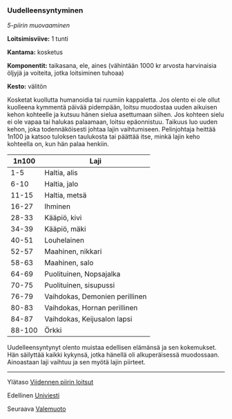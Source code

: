 ### Uudelleensyntyminen

*5-piirin muovaaminen*

**Loitsimisviive:** 1 tunti

**Kantama:** kosketus

**Komponentit:** taikasana, ele, aines (vähintään 1000 kr arvosta harvinaisia öljyjä ja voiteita, jotka loitsiminen tuhoaa)

**Kesto:** välitön

Kosketat kuollutta humanoidia tai ruumiin kappaletta. Jos olento ei ole ollut kuolleena kymmentä päivää pidempään, loitsu muodostaa uuden aikuisen kehon kohteelle ja kutsuu hänen sielua asettumaan siihen. Jos kohteen sielu ei ole vapaa tai halukas palaamaan, loitsu epäonnistuu. 
Taikuus luo uuden kehon, joka todennäköisesti johtaa lajin vaihtumiseen. Pelinjohtaja heittää 1n100 ja katsoo tuloksen taulukosta tai päättää itse, minkä lajin keho kohteella on, kun hän palaa henkiin.

| 1n100 |      Laji                        |
|-------|----------------------------------| 
|  1-5  | Haltia, alis                     |
|  6-10 | Haltia, jalo                     |
| 11-15 | Haltia, metsä                    |
| 16-27 | Ihminen                          |
| 28-33 | Kääpiö, kivi                     |
| 34-39 | Kääpiö, mäki                     |
| 40-51 | Louhelainen                      |
| 52-57 | Maahinen, nikkari                |
| 58-63 | Maahinen, salo                   |
| 64-69 | Puolituinen, Nopsajalka          |
| 70-75 | Puolituinen, sisupussi           |
| 76-79 | Vaihdokas, Demonien perillinen   | 
| 80-83 | Vaihdokas, Hornan perillinen     |
| 84-87 | Vaihdokas, Keijusalon lapsi      | 
| 88-100 | Örkki                           |

Uudelleensyntynyt olento muistaa edellisen elämänsä ja sen kokemukset. Hän säilyttää kaikki kykynsä, jotka hänellä oli alkuperäisessä muodossaan. Ainoastaan laji vaihtuu ja sen myötä lajin piirteet. 

---

Ylätaso [Viidennen piirin loitsut](5_piirin_loitsut)

Edellinen [Univiesti](Univiesti)

Seuraava [Valemuoto](Valemuoto)

